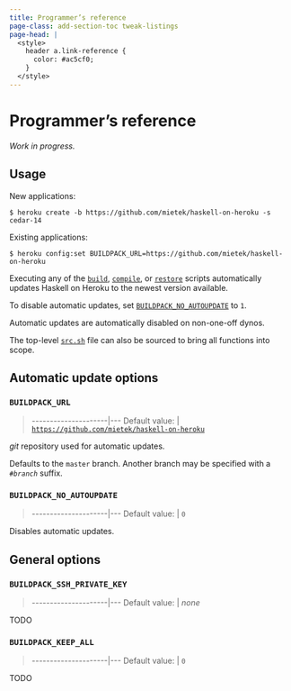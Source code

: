 ```yaml
---
title: Programmer’s reference
page-class: add-section-toc tweak-listings
page-head: |
  <style>
    header a.link-reference {
      color: #ac5cf0;
    }
  </style>
---
```



Programmer’s reference
======================

_Work in progress._


Usage
-----

New applications:

```
$ heroku create -b https://github.com/mietek/haskell-on-heroku -s cedar-14
```

Existing applications:

```
$ heroku config:set BUILDPACK_URL=https://github.com/mietek/haskell-on-heroku
```

Executing any of the [`build`](https://github.com/mietek/haskell-on-heroku/blob/master/bin/build), [`compile`](https://github.com/mietek/haskell-on-heroku/blob/master/bin/compile), or [`restore`](https://github.com/mietek/haskell-on-heroku/blob/master/bin/restore) scripts automatically updates Haskell on Heroku to the newest version available.

To disable automatic updates, set [`BUILDPACK_NO_AUTOUPDATE`](#buildpack_no_autoupdate) to `1`.

Automatic updates are automatically disabled on non-one-off dynos.

The top-level [`src.sh`](https://github.com/mietek/haskell-on-heroku/blob/master/src.sh) file can also be sourced to bring all functions into scope.


Automatic update options
------------------------

### `BUILDPACK_URL`

> ---------------------|---
> Default value:       | [`https://github.com/mietek/haskell-on-heroku`](https://github.com/mietek/haskell-on-heroku)

_git_ repository used for automatic updates.

Defaults to the `master` branch.  Another branch may be specified with a `#`_`branch`_ suffix.


### `BUILDPACK_NO_AUTOUPDATE`

> ---------------------|---
> Default value:       | `0`

Disables automatic updates.


General options
---------------

### `BUILDPACK_SSH_PRIVATE_KEY`

> ---------------------|---
> Default value:       | _none_

TODO


### `BUILDPACK_KEEP_ALL`

> ---------------------|---
> Default value:       | `0`

TODO

